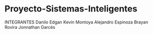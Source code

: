 # Proyecto-Sistemas-Inteligentes

INTEGRANTES
Danilo Edgan
Kevin Montoya
Alejandro Espinoza
Brayan Rovira
Jonnathan Garcés
